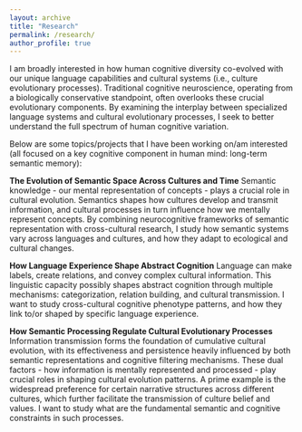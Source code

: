 ```yaml
---
layout: archive
title: "Research"
permalink: /research/
author_profile: true
---
```


I am broadly interested in how human cognitive diversity co-evolved with our unique language capabilities and cultural systems (i.e., culture evolutionary processes). Traditional cognitive neuroscience, operating from a biologically conservative standpoint, often overlooks these crucial evolutionary components. By examining the interplay between specialized language systems and cultural evolutionary processes, I seek to better understand the full spectrum of human cognitive variation.

Below are some topics/projects that I have been working on/am interested (all focused on a key cognitive component in human mind: long-term semantic memory):

**The Evolution of Semantic Space Across Cultures and Time**
Semantic knowledge - our mental representation of concepts - plays a crucial role in cultural evolution. Semantics shapes how cultures develop and transmit information, and cultural processes in turn influence how we mentally represent concepts. By combining neurocognitive frameworks of semantic representation with cross-cultural research, I study how semantic systems vary across languages and cultures, and how they adapt to ecological and cultural changes.

**How Language Experience Shape Abstract Cognition**
Language can make labels, create relations, and convey complex cultural information. This linguistic capacity possibly shapes abstract cognition through multiple mechanisms: categorization, relation building, and cultural transmission. I want to study cross-cultural cognitive phenotype patterns, and how they link to/or shaped by specific language experience.

**How Semantic Processing Regulate Cultural Evolutionary Processes**
Information transmission forms the foundation of cumulative cultural evolution, with its effectiveness and persistence heavily influenced by both semantic representations and cognitive filtering mechanisms. These dual factors - how information is mentally represented and processed - play crucial roles in shaping cultural evolution patterns. A prime example is the widespread preference for certain narrative structures across different cultures, which further facilitate the transmission of culture belief and values. I want to study what are the fundamental semantic and cognitive constraints in such processes. 
